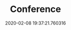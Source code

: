 ---
title: Conference # must be the same with the folder name
date: 2020-02-08 19:37:21.760316
description: Publication - conference # for SEO
---